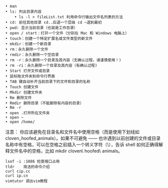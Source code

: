 	• man
	• ls: 列出目录内容
		• ls -l > fileList.txt 利用命令行输出文件名列表的方法
	• cd: 前往其他目录 cd..后退一个层级 cd ~退到最初
	• pwd: 显示当前目录（也就是工作目录）
	• open / start：打开一个文件（分别在 Mac 和 Windows 电脑上）
	• touch：创建一个特定扩展名或文件类型的新文件
	• mkdir：创建一个新目录
	• rm：永久删除一个文件
	• rmdir：永久删除一个空目录
	• rm -r：永久删除一个目录及其内容（无确认过程，请谨慎使用！)
	• rm -ri：永久删除一个目录及其内容（有确认过程)
	• Start 打开文件或目录
	• 鼠标拖文件夹到命令行界面
	• TAB 键自动补齐当前目录下的文件和目录的名称
	• Touch 创建文件
	• Mkdir 创建文件夹
	• Rm 删除文件
	• Rmdir 删除目录（不能删除有内容的目录）
	• Rm -r
	• open .打开所在文件夹
	• open ~
	• open /home/

注意： 你应该避免在目录名和文件名中使用空格（而是使用下划线如 cloven_hoofed_animals）。如果不可避免 —— 也许遇到以前创建的文件或目录名称中有空格，可以在空格之前插入一个转义字符（\），告诉 shell 如何正确得解释文件名中的空格，比如 mkdir cloven\ hoofed\ animals。

```
lsof -i :1086 检查端口占用
tldr    简洁的命令介绍
curl cip.cc
curl ip.cn
vimtutor 调出vim教程
```




